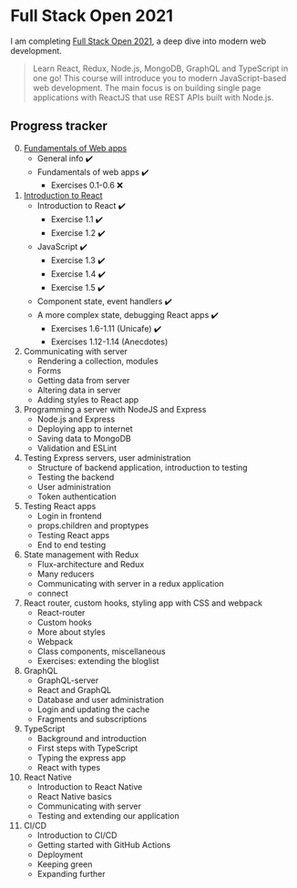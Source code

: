 # Full Stack Open 2021

I am completing [Full Stack Open 2021](https://fullstackopen.com/en/), a deep dive into modern web development.

> Learn React, Redux, Node.js, MongoDB, GraphQL and TypeScript in one go! This course will introduce you to modern JavaScript-based web development. The main focus is on building single page applications with ReactJS that use REST APIs built with Node.js.

## Progress tracker

0. [Fundamentals of Web apps](https://fullstackopen.com/en/part0)
    - General info ✔️
    - Fundamentals of web apps ✔️
        - Exercises 0.1-0.6 ❌
1. [Introduction to React](https://fullstackopen.com/en/part1)
    - Introduction to React ✔️
        - Exercise 1.1 ✔️
        - Exercise 1.2 ✔️
    - JavaScript ✔️
        - Exercise 1.3 ✔️
        - Exercise 1.4 ✔️
        - Exercise 1.5 ✔️
    - Component state, event handlers ✔️
    - A more complex state, debugging React apps ✔️
        - Exercises 1.6-1.11 \(Unicafe\) ✔️
        - Exercises 1.12-1.14 \(Anecdotes\)
2. Communicating with server
    - Rendering a collection, modules
    - Forms
    - Getting data from server
    - Altering data in server
    - Adding styles to React app
3. Programming a server with NodeJS and Express
    - Node.js and Express
    - Deploying app to internet
    - Saving data to MongoDB
    - Validation and ESLint
4. Testing Express servers, user administration
    - Structure of backend application, introduction to testing
    - Testing the backend
    - User administration
    - Token authentication
5. Testing React apps
    - Login in frontend
    - props.children and proptypes
    - Testing React apps
    - End to end testing
6. State management with Redux
    - Flux-architecture and Redux
    - Many reducers
    - Communicating with server in a redux application
    - connect
7. React router, custom hooks, styling app with CSS and webpack
    - React-router
    - Custom hooks
    - More about styles
    - Webpack
    - Class components, miscellaneous
    - Exercises: extending the bloglist
8. GraphQL
    - GraphQL-server
    - React and GraphQL
    - Database and user administration
    - Login and updating the cache
    - Fragments and subscriptions
9. TypeScript
    - Background and introduction
    - First steps with TypeScript
    - Typing the express app
    - React with types
10. React Native
    - Introduction to React Native
    - React Native basics
    - Communicating with server
    - Testing and extending our application
11. CI/CD
    - Introduction to CI/CD
    - Getting started with GitHub Actions
    - Deployment
    - Keeping green
    - Expanding further